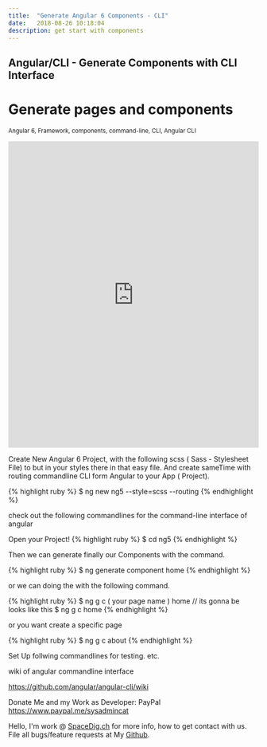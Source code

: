 ```yaml
---
title:  "Generate Angular 6 Components - CLI"
date:   2018-08-26 10:18:04
description: get start with components
---
```

<h2 id="this-post-is-the-last-of-a-series-of-posts-in-which-i-write-about-the-observable-type-in-the-first-post-we-went-ahead-writing-an-observable-from-scratch-in-order-to-fully-understand-it-we-then-explored-how-to-create-observables-from-values-arrays-dom-events-and-promises-this-time-well-focus-on-compositions-by-rewriting-some-basic-composition-operators">
Angular/CLI - Generate Components with CLI Interface</h2>


<h1>Generate pages and components</h1>

<small>Angular 6, Framework, components, command-line, CLI, Angular CLI </small>


<iframe width="100%" height="615" src="https://www.youtube.com/embed/hnfUUq8bUrs" frameborder="0" allow="autoplay; encrypted-media" allowfullscreen></iframe>

Create New Angular 6 Project, with the following scss ( Sass - Stylesheet File) to but in your styles there in that easy file. And create sameTime with routing commandline CLI form Angular to your App ( Project). 





{% highlight ruby %}
$ ng new ng5 --style=scss --routing 
{% endhighlight %}

check out the following commandlines for the command-line interface of angular 

Open your Project!
{% highlight ruby %}
$ cd ng5 
{% endhighlight %}

Then we can generate finally our Components with the command.

{% highlight ruby %}
$ ng generate component home
{% endhighlight %}

or we can doing the with the following command. 

{% highlight ruby %}
$ ng g c ( your page name ) home
// its gonna be looks like this
$ ng g c home
{% endhighlight %}


or you want create a specific page

{% highlight ruby %}
$ ng g c about
{% endhighlight %}



Set Up follwing commandlines for testing. etc.

wiki of angular commandline interface 

<a href="https://github.com/angular/angular-cli/wiki">https://github.com/angular/angular-cli/wiki </a>




Donate Me and my Work as Developer: PayPal <a href="https://www.paypal.me/sysadmincat">https://www.paypal.me/sysadmincat </a>


 Hello, I'm work @ [SpaceDig.ch][spacedig] for more info, how to get contact with us. File all bugs/feature requests at My  [Github][jekyll-gh].

[jekyll-gh]: https://github.com/spaceg
[spacedig]:    http://spacedig.ch
